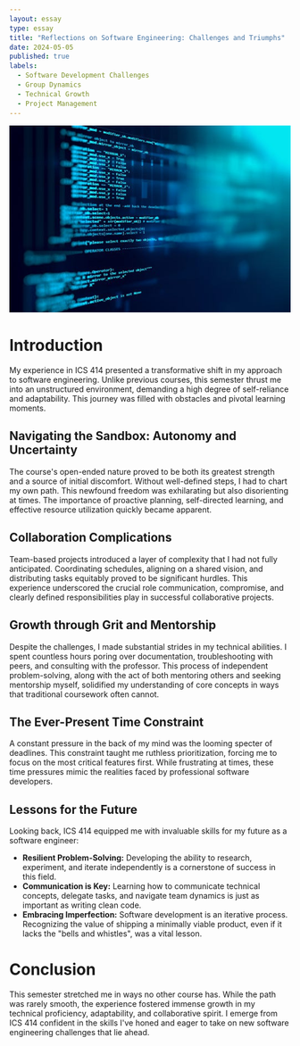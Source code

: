 ```yaml
---
layout: essay
type: essay
title: "Reflections on Software Engineering: Challenges and Triumphs"
date: 2024-05-05
published: true
labels:
  - Software Development Challenges
  - Group Dynamics
  - Technical Growth
  - Project Management
---
```

![Reflection Software](../img/reflect-on-software/reflection-software.png)

# Introduction

My experience in ICS 414 presented a transformative shift in my approach to software engineering. Unlike previous courses, this semester thrust me into an unstructured environment, demanding a high degree of self-reliance and adaptability. This journey was filled with obstacles and pivotal learning moments.

## Navigating the Sandbox: Autonomy and Uncertainty

The course's open-ended nature proved to be both its greatest strength and a source of initial discomfort. Without well-defined steps, I had to chart my own path. This newfound freedom was exhilarating but also disorienting at times. The importance of proactive planning, self-directed learning, and effective resource utilization quickly became apparent.

## Collaboration Complications

Team-based projects introduced a layer of complexity that I had not fully anticipated. Coordinating schedules, aligning on a shared vision, and distributing tasks equitably proved to be significant hurdles. This experience underscored the crucial role communication, compromise, and clearly defined responsibilities play in successful collaborative projects.

## Growth through Grit and Mentorship

Despite the challenges, I made substantial strides in my technical abilities. I spent countless hours poring over documentation, troubleshooting with peers, and consulting with the professor. This process of independent problem-solving, along with the act of both mentoring others and seeking mentorship myself, solidified my understanding of core concepts in ways that traditional coursework often cannot.

## The Ever-Present Time Constraint

A constant pressure in the back of my mind was the looming specter of deadlines. This constraint taught me ruthless prioritization, forcing me to focus on the most critical features first. While frustrating at times, these time pressures mimic the realities faced by professional software developers.

## Lessons for the Future

Looking back, ICS 414 equipped me with invaluable skills for my future as a software engineer:
- **Resilient Problem-Solving:** Developing the ability to research, experiment, and iterate independently is a cornerstone of success in this field.
- **Communication is Key:** Learning how to communicate technical concepts, delegate tasks, and navigate team dynamics is just as important as writing clean code.
- **Embracing Imperfection:** Software development is an iterative process. Recognizing the value of shipping a minimally viable product, even if it lacks the "bells and whistles", was a vital lesson.

# Conclusion

This semester stretched me in ways no other course has. While the path was rarely smooth, the experience fostered immense growth in my technical proficiency, adaptability, and collaborative spirit. I emerge from ICS 414 confident in the skills I've honed and eager to take on new software engineering challenges that lie ahead.